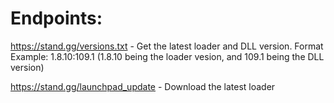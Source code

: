 # Endpoints:
https://stand.gg/versions.txt  - Get the latest loader and DLL version. Format Example: 1.8.10:109.1    (1.8.10 being the loader vesion, and 109.1 being the DLL version)

https://stand.gg/launchpad_update - Download the latest loader
